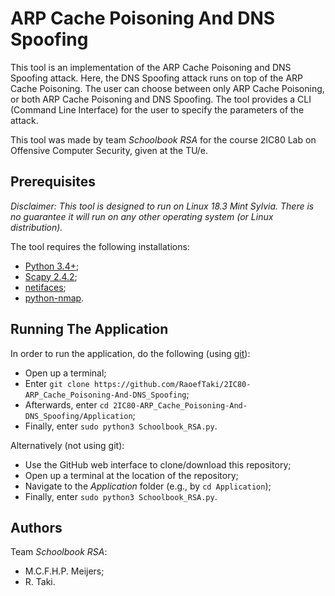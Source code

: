 # ARP Cache Poisoning And DNS Spoofing
This tool is an implementation of the ARP Cache Poisoning and DNS Spoofing attack. Here, the DNS Spoofing attack runs on top of the ARP Cache Poisoning. The user can choose between only ARP Cache Poisoning, or both ARP Cache Poisoning and DNS Spoofing. The tool provides a CLI (Command Line Interface) for the user to specify the parameters of the attack.

This tool was made by team *Schoolbook RSA* for the course 2IC80 Lab on Offensive Computer Security, given at the TU/e.

## Prerequisites
*Disclaimer: This tool is designed to run on Linux 18.3 Mint Sylvia. There is no guarantee it will run on any other operating system (or Linux distribution).*

The tool requires the following installations:
* [Python 3.4+](https://www.python.org/downloads/);
* [Scapy 2.4.2](https://scapy.readthedocs.io/en/latest/installation.html#current-development-version);
* [netifaces](https://github.com/al45tair/netifaces#2-how-do-i-use-it);
* [python-nmap](https://bitbucket.org/xael/python-nmap).

## Running The Application
In order to run the application, do the following (using [git](http://ask.xmodulo.com/install-git-linux.html)):
* Open up a terminal;
* Enter `git clone https://github.com/RaoefTaki/2IC80-ARP_Cache_Poisoning-And-DNS_Spoofing`;
* Afterwards, enter `cd 2IC80-ARP_Cache_Poisoning-And-DNS_Spoofing/Application`;
* Finally, enter `sudo python3 Schoolbook_RSA.py`.

Alternatively (not using git):
* Use the GitHub web interface to clone/download this repository;
* Open up a terminal at the location of the repository;
* Navigate to the *Application* folder (e.g., by `cd Application`);
* Finally, enter `sudo python3 Schoolbook_RSA.py`.

## Authors
Team *Schoolbook RSA*:
* M.C.F.H.P. Meijers;
* R. Taki.
